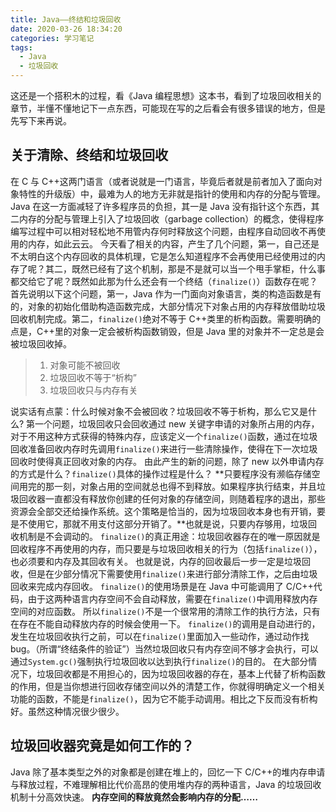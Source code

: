 ```yaml
---
title: Java——终结和垃圾回收
date: 2020-03-26 18:34:20
categories: 学习笔记
tags:
  - Java
  - 垃圾回收
---
```


这还是一个搭积木的过程，看《Java 编程思想》这本书，看到了垃圾回收相关的章节，半懂不懂地记下一点东西，可能现在写的之后看会有很多错误的地方，但是先写下来再说。

<!--more-->

## 关于清除、终结和垃圾回收

在 C 与 C++这两门语言（或者说就是一门语言，毕竟后者就是前者加入了面向对象特性的升级版）中，最难为人的地方无非就是指针的使用和内存的分配与管理。Java 在这一方面减轻了许多程序员的负担，其一是 Java 没有指针这个东西，其二内存的分配与管理上引入了垃圾回收（garbage collection）的概念，使得程序编写过程中可以相对轻松地不用管内存何时释放这个问题，由程序自动回收不再使用的内存，如此云云。
今天看了相关的内容，产生了几个问题，第一，自己还是不太明白这个内存回收的具体机理，它是怎么知道程序不会再使用已经使用过的内存了呢？其二，既然已经有了这个机制，那是不是就可以当一个甩手掌柜，什么事都交给它了呢？既然如此那为什么还会有一个终结（`finalize()`）函数存在呢？
首先说明以下这个问题，第一，Java 作为一门面向对象语言，类的构造函数是有的，对象的初始化借助构造函数完成，大部分情况下对象占用的内存释放借助垃圾回收机制完成。第二，`finalize()`绝对不等于 C++类里的析构函数。需要明确的点是，C++里的对象一定会被析构函数销毁，但是 Java 里的对象并不一定总是会被垃圾回收掉。

> 1. 对象可能不被回收
> 2. 垃圾回收不等于“析构”
> 3. 垃圾回收只与内存有关

说实话有点蒙：什么时候对象不会被回收？垃圾回收不等于析构，那么它又是什么?
第一个问题，垃圾回收只会回收通过 new 关键字申请的对象所占用的内存，对于不用这种方式获得的特殊内存，应该定义一个`finalize()`函数，通过在垃圾回收准备回收内存时先调用`finalize()`来进行一些清除操作，使得在下一次垃圾回收时使得真正回收对象的内存。
由此产生的新的问题，除了 new 以外申请内存的方式是什么？`finalize()`具体的操作过程是什么？
**只要程序没有濒临存储空间用完的那一刻，对象占用的空间就总也得不到释放。如果程序执行结束，并且垃圾回收器一直都没有释放你创建的任何对象的存储空间，则随着程序的退出，那些资源会全部交还给操作系统。这个策略是恰当的，因为垃圾回收本身也有开销，要是不使用它，那就不用支付这部分开销了。**也就是说，只要内存够用，垃圾回收机制是不会调动的。
`finalize()`的真正用途：垃圾回收器存在的唯一原因就是回收程序不再使用的内存，而只要是与垃圾回收相关的行为（包括`finalize()`），也必须要和内存及其回收有关。
也就是说，内存的回收最后一步一定是垃圾回收，但是在少部分情况下需要使用`finalize()`来进行部分清除工作，之后由垃圾回收来完成内存回收。
`finalize()`的使用场景是在 Java 中可能调用了 C/C++代码，由于这两种语言内存空间不会自动释放，需要在`finalize()`中调用释放内存空间的对应函数。
所以`finalize()`不是一个很常用的清除工作的执行方法，只有在存在不能自动释放内存的时候会使用一下。
`finalize()`的调用是自动进行的，发生在垃圾回收执行之前，可以在`finalize()`里面加入一些动作，通过动作找 bug。（所谓“终结条件的验证”）当然垃圾回收只有内存空间不够才会执行，可以通过`System.gc()`强制执行垃圾回收以达到执行`finalize()`的目的。
在大部分情况下，垃圾回收都是不用担心的，因为垃圾回收器的存在，基本上代替了析构函数的作用，但是当你想进行回收存储空间以外的清楚工作，你就得明确定义一个相关功能的函数，不能是`finalize()`，因为它不能手动调用。相比之下反而没有析构好。虽然这种情况很少很少。

## 垃圾回收器究竟是如何工作的？

Java 除了基本类型之外的对象都是创建在堆上的，回忆一下 C/C++的堆内存申请与释放过程，不难理解相比代价高昂的使用堆内存的两种语言，Java 的垃圾回收机制十分高效快速。
**内存空间的释放竟然会影响内存的分配……**
